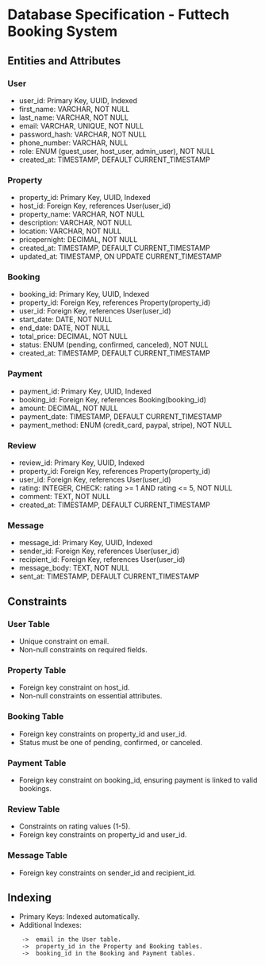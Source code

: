 # Database Specification - Futtech Booking System

## Entities and Attributes

### User
* user_id: Primary Key, UUID, Indexed
* first_name: VARCHAR, NOT NULL
* last_name: VARCHAR, NOT NULL
* email: VARCHAR, UNIQUE, NOT NULL
* password_hash: VARCHAR, NOT NULL
* phone_number: VARCHAR, NULL
* role: ENUM (guest_user, host_user, admin_user), NOT NULL
* created_at: TIMESTAMP, DEFAULT CURRENT_TIMESTAMP

### Property
* property_id: Primary Key, UUID, Indexed
* host_id: Foreign Key, references User(user_id)
* property_name: VARCHAR, NOT NULL
* description: VARCHAR, NOT NULL
* location: VARCHAR, NOT NULL
* pricepernight: DECIMAL, NOT NULL
* created_at: TIMESTAMP, DEFAULT CURRENT_TIMESTAMP
* updated_at: TIMESTAMP, ON UPDATE CURRENT_TIMESTAMP

### Booking
* booking_id: Primary Key, UUID, Indexed
* property_id: Foreign Key, references Property(property_id)
* user_id: Foreign Key, references User(user_id)
* start_date: DATE, NOT NULL
* end_date: DATE, NOT NULL
* total_price: DECIMAL, NOT NULL
* status: ENUM (pending, confirmed, canceled), NOT NULL
* created_at: TIMESTAMP, DEFAULT CURRENT_TIMESTAMP

### Payment
* payment_id: Primary Key, UUID, Indexed
* booking_id: Foreign Key, references Booking(booking_id)
* amount: DECIMAL, NOT NULL
* payment_date: TIMESTAMP, DEFAULT CURRENT_TIMESTAMP
* payment_method: ENUM (credit_card, paypal, stripe), NOT NULL

### Review
* review_id: Primary Key, UUID, Indexed
* property_id: Foreign Key, references Property(property_id)
* user_id: Foreign Key, references User(user_id)
* rating: INTEGER, CHECK: rating >= 1 AND rating <= 5, NOT NULL
* comment: TEXT, NOT NULL
* created_at: TIMESTAMP, DEFAULT CURRENT_TIMESTAMP

### Message
* message_id: Primary Key, UUID, Indexed
* sender_id: Foreign Key, references User(user_id)
* recipient_id: Foreign Key, references User(user_id)
* message_body: TEXT, NOT NULL
* sent_at: TIMESTAMP, DEFAULT CURRENT_TIMESTAMP

## Constraints

### User Table
* Unique constraint on email.
* Non-null constraints on required fields.

### Property Table
* Foreign key constraint on host_id.
* Non-null constraints on essential attributes.

### Booking Table
* Foreign key constraints on property_id and user_id.
* Status must be one of pending, confirmed, or canceled.

### Payment Table
* Foreign key constraint on booking_id, ensuring payment is linked to valid bookings.

### Review Table
* Constraints on rating values (1-5).
* Foreign key constraints on property_id and user_id.

### Message Table
* Foreign key constraints on sender_id and recipient_id.

## Indexing
* Primary Keys: Indexed automatically.
* Additional Indexes:
```
	->	email in the User table.
	->	property_id in the Property and Booking tables.
	->	booking_id in the Booking and Payment tables.
```
